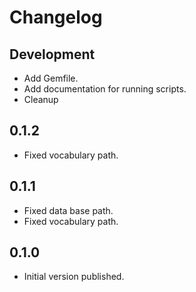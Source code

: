 # Changelog

## Development

- Add Gemfile.
- Add documentation for running scripts.
- Cleanup

## 0.1.2

- Fixed vocabulary path.

## 0.1.1

- Fixed data base path.
- Fixed vocabulary path.

## 0.1.0

- Initial version published.